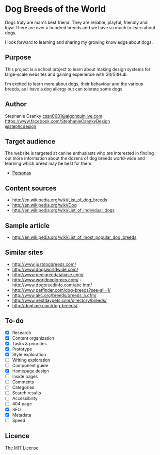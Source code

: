 # Dog Breeds of the World

Dogs truly are man's best friend. They are reliable, playful, friendly and loyal.There are over a hundred breeds and we have so much to learn about dogs.

I look forward to learning and sharing my growing knowledge about dogs.

## Purpose

This project is a school project to learn about making design systems for large-scale websites and gaining experience with Git/GitHub.

I’m excited to learn more about dogs, their behaviour and the various breeds, as I have a dog allergy but can tolerate some dogs.

## Author

Stephanie Csanky
[csan0001@algonquinlive.com](mailto:csan0001@algonquinlive.com)	
<https://www.facebook.com/StephanieCsankyDesign>	
[@stephcdesign](https://twitter.com/stephcdesign)

## Target audience

The website is targeted at canine enthusiasts who are interested in finding out more information about the dozens of dog breeds world-wide and learning which breed may be best for them.

- [Personas](Personas.md)

## Content sources

- <http://en.wikipedia.org/wiki/List_of_dog_breeds>
- <http://en.wikipedia.org/wiki/Dog>
- <http://en.wikipedia.org/wiki/List_of_individual_dogs>

## Sample article

- <http://en.wikipedia.org/wiki/List_of_most_popular_dog_breeds>

## Similar sites

- <http://www.justdogbreeds.com/>
- <http://www.dogsworldwide.com/>
- <http://www.pedigreedatabase.com/>
- <http://www.worldpedigrees.com/>
-<http://www.dogbreedinfo.com/abc.htm/>
- <http://www.petfinder.com/dog-breeds?see-all=1/>
- <http://www.akc.org/breeds/breeds_a.cfm/>
- <http://www.nextdaypets.com/directory/breeds/>
- <http://dogtime.com/dog-breeds/>

## To-do

- [x] Research
- [x] Content organization
- [x] Tasks & priorities
- [x] Prototype
- [x] Style exploration
- [ ] Writing exploration
- [ ] Component guide
- [x] Homepage design
- [ ] Inside pages
- [ ] Comments
- [ ] Categories
- [ ] Search results
- [ ] Accessibility
- [ ] 404 page
- [x] SEO
- [x] Metadata
- [ ] Speed

## Licence

[The MIT License](LICENSE)
